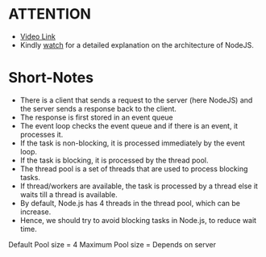 # ATTENTION
- [Video Link](https://www.youtube.com/watch?v=y0aTs56DJWk)
- Kindly [watch](https://www.youtube.com/watch?v=_eJ6KAb56Gw) for a detailed explanation on the architecture of NodeJS.

# Short-Notes

- There is a client that sends a request to the server (here NodeJS) and the server sends a response back to the client. 
- The response is first stored in an event queue
- The event loop checks the event queue and if there is an event, it processes it.
- If the task is non-blocking, it is processed immediately by the event loop.
- If the task is blocking, it is processed by the thread pool.
- The thread pool is a set of threads that are used to process blocking tasks.
- If thread/workers are available, the task is processed by a thread  else it waits till a thread is available.
- By default,  Node.js has 4 threads in the thread pool, which can be increase.
- Hence, we should try to avoid blocking tasks in Node.js, to reduce wait time. 

Default Pool size = 4
Maximum Pool size = Depends on server

